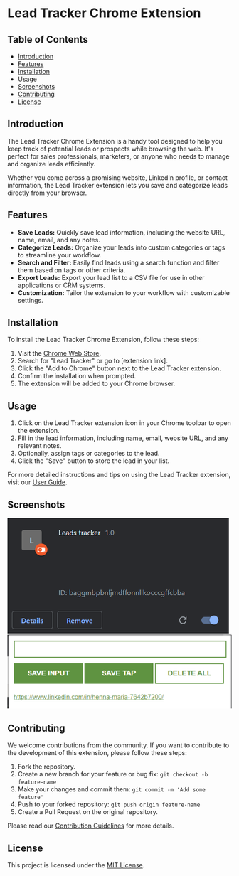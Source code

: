 # Lead Tracker Chrome Extension

## Table of Contents

- [Introduction](#introduction)
- [Features](#features)
- [Installation](#installation)
- [Usage](#usage)
- [Screenshots](#screenshots)
- [Contributing](#contributing)
- [License](#license)

## Introduction

The Lead Tracker Chrome Extension is a handy tool designed to help you keep track of potential leads or prospects while browsing the web. It's perfect for sales professionals, marketers, or anyone who needs to manage and organize leads efficiently.

Whether you come across a promising website, LinkedIn profile, or contact information, the Lead Tracker extension lets you save and categorize leads directly from your browser.

## Features

- **Save Leads:** Quickly save lead information, including the website URL, name, email, and any notes.
- **Categorize Leads:** Organize your leads into custom categories or tags to streamline your workflow.
- **Search and Filter:** Easily find leads using a search function and filter them based on tags or other criteria.
- **Export Leads:** Export your lead list to a CSV file for use in other applications or CRM systems.
- **Customization:** Tailor the extension to your workflow with customizable settings.

## Installation

To install the Lead Tracker Chrome Extension, follow these steps:

1. Visit the [Chrome Web Store](https://chrome.google.com/webstore).
2. Search for "Lead Tracker" or go to [extension link].
3. Click the "Add to Chrome" button next to the Lead Tracker extension.
4. Confirm the installation when prompted.
5. The extension will be added to your Chrome browser.

## Usage

1. Click on the Lead Tracker extension icon in your Chrome toolbar to open the extension.
2. Fill in the lead information, including name, email, website URL, and any relevant notes.
3. Optionally, assign tags or categories to the lead.
4. Click the "Save" button to store the lead in your list.

For more detailed instructions and tips on using the Lead Tracker extension, visit our [User Guide](user-guide.md).

## Screenshots

<img src="./img/sh1.png"> <br>
<img src="./img/sh2.png">

## Contributing

We welcome contributions from the community. If you want to contribute to the development of this extension, please follow these steps:

1. Fork the repository.
2. Create a new branch for your feature or bug fix: `git checkout -b feature-name`
3. Make your changes and commit them: `git commit -m 'Add some feature'`
4. Push to your forked repository: `git push origin feature-name`
5. Create a Pull Request on the original repository.

Please read our [Contribution Guidelines](CONTRIBUTING.md) for more details.

## License

This project is licensed under the [MIT License](LICENSE.md).
